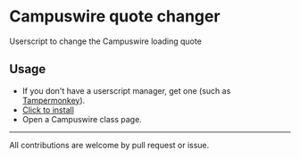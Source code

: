 # Campuswire quote changer

Userscript to change the Campuswire loading quote

## Usage

- If you don't have a userscript manager, get one (such as [Tampermonkey](https://www.tampermonkey.net/)).
- [Click to install](https://github.com/a11ce/campuswire-quote-changer/raw/main/campuswire-quote-changer.user.js)
- Open a Campuswire class page.

---

All contributions are welcome by pull request or issue.
